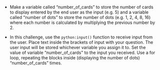 -   Make a variable called “number_of_cards” to store the number of cards to
    display entered by the end user as the input (e.g. 5) and a variable
    called “number of dots” to store the number of dots (e.g. 1, 2, 4, 8, 16)
    where each number is calculated by multiplying the previous number by 2.

-   In this challenge, use the `python:input()` function to receive input from the
    user. Place text inside the brackets of input with your question. The user input
    will be stored whichever variable you assign it to. Set the value of variable
    “number_of_cards" to the input you received. Use a for loop, repeating the
    blocks inside (displaying the number of dots) “number_of_cards” times.
